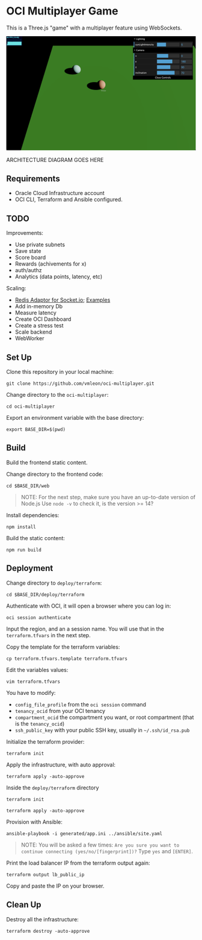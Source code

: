 # OCI Multiplayer Game

This is a Three.js "game" with a multiplayer feature using WebSockets.

![Screenshot](images/screenshot.png)

ARCHITECTURE DIAGRAM GOES HERE

## Requirements

- Oracle Cloud Infrastructure account
- OCI CLI, Terraform and Ansible configured.

## TODO

Improvements:
- Use private subnets
- Save state
- Score board
- Rewards (achivements for x)
- auth/authz
- Analytics (data points, latency, etc)

Scaling:
- [Redis Adaptor for Socket.io](https://socket.io/docs/v4/redis-adapter/); [Examples](https://github.com/socketio/socket.io/tree/master/examples)
- Add in-memory Db
- Measure latency
- Create OCI Dashboard
- Create a stress test
- Scale backend
- WebWorker

## Set Up

Clone this repository in your local machine:
```
git clone https://github.com/vmleon/oci-multiplayer.git
```

Change directory to the `oci-multiplayer`:
```
cd oci-multiplayer
```

Export an environment variable with the base directory:
```
export BASE_DIR=$(pwd)
```

## Build

Build the frontend static content.

Change directory to the frontend code:
```
cd $BASE_DIR/web
```

> NOTE: For the next step, make sure you have an up-to-date version of Node.js
> Use `node -v` to check it, is the version >= 14?

Install dependencies:
```
npm install
```

Build the static content:
```
npm run build
```

## Deployment

Change directory to `deploy/terraform`:
```
cd $BASE_DIR/deploy/terraform
```

Authenticate with OCI, it will open a browser where you can log in:
```
oci session authenticate
```

Input the region, and an a session name. You will use that in the `terraform.tfvars` in the next step.

Copy the template for the terraform variables:
```
cp terraform.tfvars.template terraform.tfvars
```

Edit the variables values:
```
vim terraform.tfvars
```

You have to modify:
- `config_file_profile` from the `oci session` command
- `tenancy_ocid` from your OCI tenancy
- `compartment_ocid` the compartment you want, or root compartment (that is the `tenancy_ocid`)
- `ssh_public_key` with your public SSH key, usually in `~/.ssh/id_rsa.pub`

Initialize the terraform provider:
```
terraform init
```

Apply the infrastructure, with auto approval:
```
terraform apply -auto-approve
```


Inside the `deploy/terraform` directory

```
terraform init
```

```
terraform apply -auto-approve
```

Provision with Ansible:
```
ansible-playbook -i generated/app.ini ../ansible/site.yaml
```

> NOTE: You will be asked a few times:
> `Are you sure you want to continue connecting (yes/no/[fingerprint])?`
> Type `yes` and `[ENTER]`.

Print the load balancer IP from the terraform output again:
```
terraform output lb_public_ip
```

Copy and paste the IP on your browser.

## Clean Up

Destroy all the infrastructure:
```
terraform destroy -auto-approve
```
